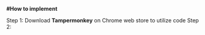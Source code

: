 **#How to implement**

Step 1: Download **Tampermonkey** on Chrome web store to utilize code
Step 2: 
